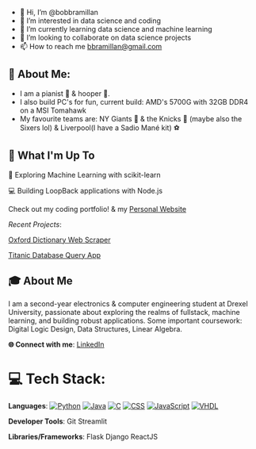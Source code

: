 - 👋 Hi, I’m @bobbramillan
- 👀 I’m interested in data science and coding
- 🌱 I’m currently learning data science and machine learning
- 💞️ I’m looking to collaborate on data science projects
- 📫 How to reach me bbramillan@gmail.com

<!---
bobbramillan/bobbramillan is a ✨ special ✨ repository because its `README.md` (this file) appears on your GitHub profile.
You can click the Preview link to take a look at your changes.
--->

## 💫 About Me:
* I am a pianist 🎹 & hooper 🏀.
* I also build PC's for fun, current build: AMD's 5700G with 32GB DDR4 on a MSI Tomahawk
* My favourite teams are: NY Giants 🏈 & the Knicks 🏀 (maybe also the Sixers lol) & Liverpool(I have a Sadio Mané kit) ⚽

## 🚀 What I'm Up To
🤖 Exploring Machine Learning with scikit-learn

💻 Building LoopBack applications with Node.js

Check out my coding portfolio! & my [Personal Website](https://bobbramillan.github.io/bavanan/)

*Recent Projects*:

[Oxford Dictionary Web Scraper](https://englishdictionary.streamlit.app/)

[Titanic Database Query App](https://bobtitanic.streamlit.app/)

## 🎓 About Me
I am a second-year electronics & computer engineering student at Drexel University, passionate about exploring the realms of fullstack, machine learning, and building robust applications. Some important coursework: Digital Logic Design, Data Structures, Linear Algebra.

**🌐 Connect with me**: [LinkedIn](https://www.linkedin.com/in/bavananb/)

# 💻 Tech Stack:
**Languages**: [![Python](https://camo.githubusercontent.com/9b694043516ddf20333657f5ca7b1bfcd2cfbaafea384482d35f96d6f6bf9d4b/68747470733a2f2f696d672e736869656c64732e696f2f62616467652f707974686f6e2d2532333337373641422e7376673f7374796c653d666f722d7468652d6261646765266c6f676f3d707974686f6e266c6f676f436f6c6f723d7768697465)]() [![Java](https://camo.githubusercontent.com/26e74d6ef4bb4726fc8f8a6b3d4136376d691ecf85c8d3b464bfbf4259e5698d/68747470733a2f2f696d672e736869656c64732e696f2f62616467652f6a6176612d2532334544384230302e7376673f7374796c653d666f722d7468652d6261646765266c6f676f3d6a617661266c6f676f436f6c6f723d7768697465)]() [![C](https://camo.githubusercontent.com/79cf738a834e1250967162f9ce82ee449077bd7ac32e043b87020fee9efa316b/68747470733a2f2f696d672e736869656c64732e696f2f62616467652f432d3030353939433f7374796c653d666f722d7468652d6261646765266c6f676f3d63266c6f676f436f6c6f723d7768697465)]() [![CSS](https://camo.githubusercontent.com/4bcb502d14d507261c4e323762451d64b52ae6dfd0257105349845b982d2c76d/68747470733a2f2f696d672e736869656c64732e696f2f62616467652f6373732d2532333135373242362e7376673f7374796c653d666f722d7468652d6261646765266c6f676f3d63737333266c6f676f436f6c6f723d7768697465)]() [![JavaScript](https://camo.githubusercontent.com/53ec2e58e03ba275d9b3a386abd96a243cf744a1a7121bdf8262fc8ae6ebc335/68747470733a2f2f696d672e736869656c64732e696f2f62616467652f6a6176617363726970742d2532333332333333302e7376673f7374796c653d666f722d7468652d6261646765266c6f676f3d6a617661736372697074266c6f676f436f6c6f723d253233463744463145)]() [![VHDL](https://camo.githubusercontent.com/c2007674a5477d62f3725ce533faa41550ed810f8a0c1290a70e44562fe6ba90/68747470733a2f2f696d672e736869656c64732e696f2f62616467652f5648444c2d2532333443373039442e7376673f7374796c653d666f722d7468652d6261646765266c6f676f3d56266c6f676f436f6c6f723d7768697465)]()

**Developer Tools**: Git Streamlit

**Libraries/Frameworks**: Flask Django ReactJS 
